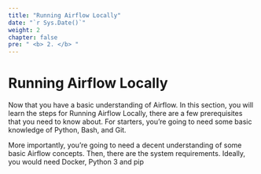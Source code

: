 ```yaml
---
title: "Running Airflow Locally"
date: "`r Sys.Date()`"
weight: 2
chapter: false
pre: " <b> 2. </b> "
---
```


# Running Airflow Locally

Now that you have a basic understanding of Airflow. In this section, you will learn the steps for Running Airflow
Locally, there are a few prerequisites that you need to know about. For starters, you’re going to need some basic
knowledge of Python, Bash, and Git.

More importantly, you’re going to need a decent understanding of some basic Airflow concepts. Then, there are the system
requirements. Ideally, you would need Docker, Python 3 and pip